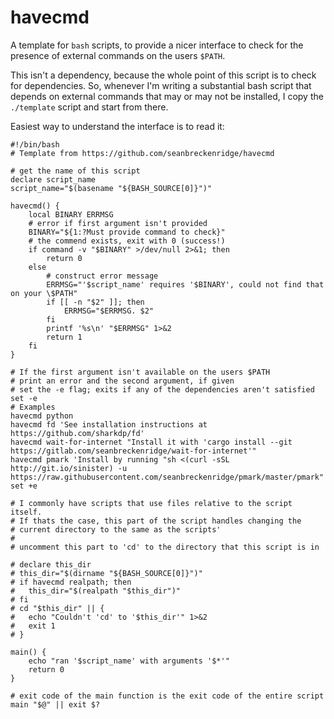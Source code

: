 # havecmd

A template for `bash` scripts, to provide a nicer interface to check for the presence of external commands on the users `$PATH`.

This isn't a dependency, because the whole point of this script is to check for dependencies. So, whenever I'm writing a substantial bash script that depends on external commands that may or may not be installed, I copy the `./template` script and start from there.

Easiest way to understand the interface is to read it:

```shell
#!/bin/bash
# Template from https://github.com/seanbreckenridge/havecmd

# get the name of this script
declare script_name
script_name="$(basename "${BASH_SOURCE[0]}")"

havecmd() {
	local BINARY ERRMSG
	# error if first argument isn't provided
	BINARY="${1:?Must provide command to check}"
	# the commend exists, exit with 0 (success!)
	if command -v "$BINARY" >/dev/null 2>&1; then
		return 0
	else
		# construct error message
		ERRMSG="'$script_name' requires '$BINARY', could not find that on your \$PATH"
		if [[ -n "$2" ]]; then
			ERRMSG="$ERRMSG. $2"
		fi
		printf '%s\n' "$ERRMSG" 1>&2
		return 1
	fi
}

# If the first argument isn't available on the users $PATH
# print an error and the second argument, if given
# set the -e flag; exits if any of the dependencies aren't satisfied
set -e
# Examples
havecmd python
havecmd fd 'See installation instructions at https://github.com/sharkdp/fd'
havecmd wait-for-internet "Install it with 'cargo install --git https://gitlab.com/seanbreckenridge/wait-for-internet'"
havecmd pmark 'Install by running "sh <(curl -sSL http://git.io/sinister) -u https://raw.githubusercontent.com/seanbreckenridge/pmark/master/pmark"'
set +e

# I commonly have scripts that use files relative to the script itself.
# If thats the case, this part of the script handles changing the
# current directory to the same as the scripts'
#
# uncomment this part to 'cd' to the directory that this script is in

# declare this_dir
# this_dir="$(dirname "${BASH_SOURCE[0]}")"
# if havecmd realpath; then
# 	this_dir="$(realpath "$this_dir")"
# fi
# cd "$this_dir" || {
# 	echo "Couldn't 'cd' to '$this_dir'" 1>&2
# 	exit 1
# }

main() {
	echo "ran '$script_name' with arguments '$*'"
	return 0
}

# exit code of the main function is the exit code of the entire script
main "$@" || exit $?
```

